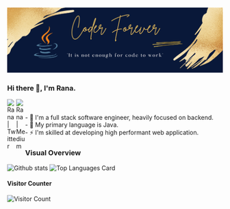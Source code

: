 
<p align=”center”>
<img width=”200" height=”200" src="https://github.com/arifng/arifng/blob/da6648f15e2a77a19667101e8a6ecc0c26dd4d55/assets/Banner_github_arifng.jpg" alt=”my banner”>
</p>

### Hi there 👋, I'm Rana.
<a href="https://twitter.com/arifng2">
  <img align="left" alt="Rana | Twitter" width="21px" src="https://raw.githubusercontent.com/shinokada/shinokada/master/assets/twitter.png"/>
</a>
<a href="https://medium.com/@arifng">
  <img align="left" alt="Rana | Medium" width="21px" src="https://raw.githubusercontent.com/shinokada/shinokada/master/assets/medium.png"/>
</a>
<br>
<br>
- 🔭 I'm a full stack software engineer, heavily focused on backend.<br>
- 🌱 My primary language is Java.<br>
- ⚡ I'm skilled at developing high performant web application.


<!--
**arifng/arifng** is a ✨ _special_ ✨ repository because its `README.md` (this file) appears on your GitHub profile.

Here are some ideas to get you started:

- 🔭 I’m currently working on ...
- 🌱 I’m currently learning ...
- 👯 I’m looking to collaborate on ...
- 🤔 I’m looking for help with ...
- 💬 Ask me about ...
- 📫 How to reach me: ...
- 😄 Pronouns: ...
- ⚡ Fun fact: ...
-->
### Visual Overview<br>
![Github stats](https://github-readme-stats.vercel.app/api?username=arifng&theme=vue&show_icons=true&count_private=true&hide=issues,contribs)
![Top Languages Card](https://github-readme-stats.vercel.app/api/top-langs/?username=arifng&layout=compact)
<br>
#### Visitor Counter<br>
![Visitor Count](https://profile-counter.glitch.me/{arifng}/count.svg)
